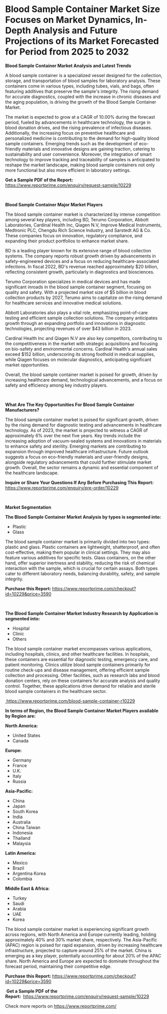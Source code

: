 <p><h1>Blood Sample Container Market Size Focuses on Market Dynamics, In-Depth Analysis and Future Projections of its Market Forecasted for Period from 2025 to 2032</h1></p><p><strong>Blood Sample Container Market Analysis and Latest Trends</strong></p>
<p><p>A blood sample container is a specialized vessel designed for the collection, storage, and transportation of blood samples for laboratory analysis. These containers come in various types, including tubes, vials, and bags, often featuring additives that preserve the sample's integrity. The rising demand for accurate diagnostics, coupled with the increase in chronic diseases and the aging population, is driving the growth of the Blood Sample Container Market. </p><p>The market is expected to grow at a CAGR of 10.00% during the forecast period, fueled by advancements in healthcare technology, the surge in blood donation drives, and the rising prevalence of infectious diseases. Additionally, the increasing focus on preventive healthcare and personalized medicine is contributing to the demand for high-quality blood sample containers. Emerging trends such as the development of eco-friendly materials and innovative designs are gaining traction, catering to sustainability and user convenience. Moreover, the integration of smart technology to improve tracking and traceability of samples is anticipated to reshape the market landscape, making blood sample containers not only more functional but also more efficient in laboratory settings.</p></p>
<p><strong>Get a Sample PDF of the Report:&nbsp;</strong> <a href="https://www.reportprime.com/enquiry/request-sample/10229?utm_campaign=2789&utm_medium=2&utm_source=Github&utm_content=ia&utm_term=20032025&utm_id=blood-sample-container">https://www.reportprime.com/enquiry/request-sample/10229</a></p>
<p>&nbsp;</p>
<p><strong>Blood Sample Container Major Market Players</strong></p>
<p><p>The blood sample container market is characterized by intense competition among several key players, including BD, Terumo Corporation, Abbott Laboratories, Cardinal Health Inc, Qiagen N.V, Improve Medical Instruments, Medtronic PLC, Chengdu Rich Science Industry, and Sarstedt AG & Co. These companies focus on innovation, regulatory compliance, and expanding their product portfolios to enhance market share.</p><p>BD is a leading player known for its extensive range of blood collection systems. The company reports robust growth driven by advancements in safety-engineered devices and a focus on reducing healthcare-associated infections. In fiscal 2022, BD's revenue reached approximately $20 billion, reflecting consistent growth, particularly in diagnostics and biosciences.</p><p>Terumo Corporation specializes in medical devices and has made significant inroads in the blood sample container segment, focusing on quality and safety. With a projected market size of $5 billion in blood collection products by 2027, Terumo aims to capitalize on the rising demand for healthcare services and innovative medical solutions.</p><p>Abbott Laboratories also plays a vital role, emphasizing point-of-care testing and efficient sample collection solutions. The company anticipates growth through an expanding portfolio and innovations in diagnostic technologies, projecting revenues of over $43 billion in 2023.</p><p>Cardinal Health Inc and Qiagen N.V are also key competitors, contributing to the competitiveness in the market with strategic acquisitions and focusing on bio-safety and environmental concerns. Cardinal Health's annual sales exceed $152 billion, underscoring its strong foothold in medical supplies, while Qiagen focuses on molecular diagnostics, anticipating significant market opportunities.</p><p>Overall, the blood sample container market is poised for growth, driven by increasing healthcare demand, technological advancements, and a focus on safety and efficiency among key industry players.</p></p>
<p>&nbsp;</p>
<p><strong>What Are The Key Opportunities For Blood Sample Container Manufacturers?</strong></p>
<p><p>The blood sample container market is poised for significant growth, driven by the rising demand for diagnostic testing and advancements in healthcare technology. As of 2023, the market is projected to witness a CAGR of approximately 6% over the next five years. Key trends include the increasing adoption of vacuum-sealed systems and innovations in materials to enhance safety and sterility. Emerging markets are contributing to expansion through improved healthcare infrastructure. Future outlook suggests a focus on eco-friendly materials and user-friendly designs, alongside regulatory advancements that could further stimulate market growth. Overall, the sector remains a dynamic and essential component of the healthcare landscape.</p></p>
<p><strong>Inquire or Share Your Questions If Any Before Purchasing This Report:</strong> <a href="https://www.reportprime.com/enquiry/pre-order/10229?utm_campaign=2789&utm_medium=2&utm_source=Github&utm_content=ia&utm_term=20032025&utm_id=blood-sample-container">https://www.reportprime.com/enquiry/pre-order/10229</a></p>
<p>&nbsp;</p>
<p><strong>Market Segmentation</strong></p>
<p><strong>The Blood Sample Container Market Analysis by types is segmented into:</strong></p>
<p><ul><li>Plastic</li><li>Glass</li></ul></p>
<p><p>The blood sample container market is primarily divided into two types: plastic and glass. Plastic containers are lightweight, shatterproof, and often cost-effective, making them popular in clinical settings. They may also feature various additives for specific tests. Glass containers, on the other hand, offer superior inertness and stability, reducing the risk of chemical interaction with the sample, which is crucial for certain assays. Both types cater to different laboratory needs, balancing durability, safety, and sample integrity.</p></p>
<p><strong>Purchase this Report:&nbsp;</strong><a href="https://www.reportprime.com/checkout?id=10229&price=3590&utm_campaign=2789&utm_medium=2&utm_source=Github&utm_content=ia&utm_term=20032025&utm_id=blood-sample-container">https://www.reportprime.com/checkout?id=10229&price=3590</a></p>
<p>&nbsp;</p>
<p><strong>The Blood Sample Container Market Industry Research by Application is segmented into:</strong></p>
<p><ul><li>Hospital</li><li>Clinic</li><li>Others</li></ul></p>
<p><p>The blood sample container market encompasses various applications, including hospitals, clinics, and other healthcare facilities. In hospitals, these containers are essential for diagnostic testing, emergency care, and patient monitoring. Clinics utilize blood sample containers primarily for routine check-ups and disease management, offering efficient sample collection and processing. Other facilities, such as research labs and blood donation centers, rely on these containers for accurate analysis and quality control. Together, these applications drive demand for reliable and sterile blood sample containers in the healthcare sector.</p></p>
<p><a href="https://www.reportprime.com/blood-sample-container-r10229?utm_campaign=2789&utm_medium=2&utm_source=Github&utm_content=ia&utm_term=20032025&utm_id=blood-sample-container">&nbsp;https://www.reportprime.com/blood-sample-container-r10229</a></p>
<p><strong>In terms of Region, the Blood Sample Container Market Players available by Region are:</strong></p>
<p>
    <p> <strong> North America: </strong>
        <ul>
            <li>United States</li>
            <li>Canada</li>
        </ul>
        </p> 
    <p> <strong> Europe: </strong>
        <ul>
            <li>Germany</li>
            <li>France</li>
            <li>U.K.</li>
            <li>Italy</li>
            <li>Russia</li>
        </ul>
        </p> 
    <p> <strong> Asia-Pacific: </strong>
        <ul>
            <li>China</li>
            <li>Japan</li>
            <li>South Korea</li>
            <li>India</li>
            <li>Australia</li>
            <li>China Taiwan</li>
            <li>Indonesia</li>
            <li>Thailand</li>
            <li>Malaysia</li>
        </ul>
        </p> 
    <p> <strong> Latin America: </strong>
        <ul>
            <li>Mexico</li>
            <li>Brazil</li>
            <li>Argentina Korea</li>
            <li>Colombia</li>
        </ul>
        </p> 
    <p> <strong> Middle East & Africa: </strong>
        <ul>
            <li>Turkey</li>
            <li>Saudi</li>
            <li>Arabia</li>
            <li>UAE</li>
            <li>Korea</li>
        </ul>
    </p>
    </p>
<p><p>The blood sample container market is experiencing significant growth across regions, with North America and Europe currently leading, holding approximately 40% and 30% market share, respectively. The Asia-Pacific (APAC) region is poised for rapid expansion, driven by increasing healthcare infrastructure, projected to capture around 25% of the market. China is emerging as a key player, potentially accounting for about 20% of the APAC share. North America and Europe are expected to dominate throughout the forecast period, maintaining their competitive edge.</p></p>
<p><strong>Purchase this Report: </strong><a href="https://www.reportprime.com/checkout?id=10229&price=3590&utm_campaign=2789&utm_medium=2&utm_source=Github&utm_content=ia&utm_term=20032025&utm_id=blood-sample-container">https://www.reportprime.com/checkout?id=10229&price=3590</a></p>
<p>&nbsp;<strong>Get a Sample PDF of the Report:&nbsp;&nbsp;</strong><a href="https://www.reportprime.com/enquiry/request-sample/10229?utm_campaign=2789&utm_medium=2&utm_source=Github&utm_content=ia&utm_term=20032025&utm_id=blood-sample-container">https://www.reportprime.com/enquiry/request-sample/10229</a></p>
<p><strong></strong></p>
<p>Check more reports on <a href="https://www.reportprime.com/?utm_campaign=2789&utm_medium=2&utm_source=Github&utm_content=ia&utm_term=20032025&utm_id=blood-sample-container">https://www.reportprime.com/</a></p>